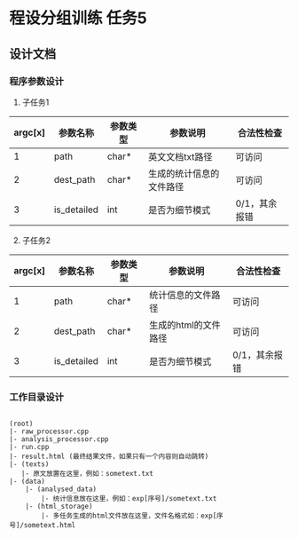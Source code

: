 # 程设分组训练 任务5

## 设计文档

### 程序参数设计

1. 子任务1

| argc[x] | 参数名称 | 参数类型 | 参数说明 | 合法性检查 |
| ---- | ------- | ------- | --------- | --------- |
| 1 | path | char* | 英文文档txt路径 | 可访问 |
| 2 | dest_path | char* | 生成的统计信息的文件路径 | 可访问 |
| 3 | is_detailed | int | 是否为细节模式 | 0/1，其余报错 |

2. 子任务2

| argc[x] | 参数名称 | 参数类型 | 参数说明 | 合法性检查 |
| ---- | ------- | ------- | --------- | --------- |
| 1 | path | char* | 统计信息的文件路径 | 可访问 |
| 2 | dest_path | char* | 生成的html的文件路径 | 可访问 |
| 3 | is_detailed | int | 是否为细节模式 | 0/1，其余报错 |

### 工作目录设计

```plaintext

(root)
|- raw_processor.cpp
|- analysis_processor.cpp
|- run.cpp
|- result.html (最终结果文件，如果只有一个内容则自动跳转)
|- (texts)
   |- 原文放置在这里，例如：sometext.txt
|- (data)
    |- (analysed_data)
        |- 统计信息放在这里，例如：exp[序号]/sometext.txt
    |- (html_storage)
        |- 多任务生成的html文件放在这里，文件名格式如：exp[序号]/sometext.html

```